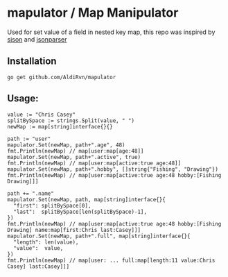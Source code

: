 # mapulator / Map Manipulator
Used for set value of a field in nested key map, this repo was inspired by [sjson](github.com/tidwall/sjson) and [jsonparser](github.com/buger/jsonparser)

## Installation
`go get github.com/AldiRvn/mapulator`

## Usage:
```golang
value := "Chris Casey"
splitBySpace := strings.Split(value, " ")
newMap := map[string]interface{}{}

path := "user"
mapulator.Set(newMap, path+".age", 48)
fmt.Println(newMap) // map[user:map[age:48]]
mapulator.Set(newMap, path+".active", true)
fmt.Println(newMap) // map[user:map[active:true age:48]]
mapulator.Set(newMap, path+".hobby", []string{"Fishing", "Drawing"})
fmt.Println(newMap) // map[user:map[active:true age:48 hobby:[Fishing Drawing]]]

path += ".name"
mapulator.Set(newMap, path, map[string]interface{}{
  "first": splitBySpace[0],
  "last":  splitBySpace[len(splitBySpace)-1],
})
fmt.Println(newMap) // map[user:map[active:true age:48 hobby:[Fishing Drawing] name:map[first:Chris last:Casey]]]
mapulator.Set(newMap, path+".full", map[string]interface{}{
  "length": len(value),
  "value":  value,
})
fmt.Println(newMap) // map[user: ... full:map[length:11 value:Chris Casey] last:Casey]]]
```
